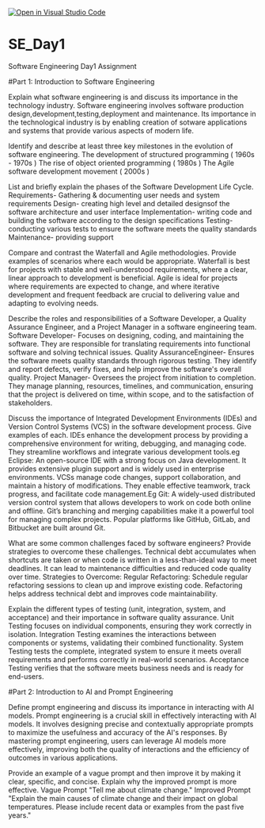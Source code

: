 [![Open in Visual Studio Code](https://classroom.github.com/assets/open-in-vscode-2e0aaae1b6195c2367325f4f02e2d04e9abb55f0b24a779b69b11b9e10269abc.svg)](https://classroom.github.com/online_ide?assignment_repo_id=15571059&assignment_repo_type=AssignmentRepo)
# SE_Day1
Software Engineering Day1 Assignment

#Part 1: Introduction to Software Engineering

Explain what software engineering is and discuss its importance in the technology industry.
Software engineering involves software production design,development,testing,deployment and maintenance. Its importance in the technological industry is by enabling creation of sotware applications and systems that provide various aspects of modern life.

Identify and describe at least three key milestones in the evolution of software engineering.
The development of structured programming ( 1960s - 1970s )
The rise of object oriented programming ( 1980s )
The Agile software development movement ( 2000s )

List and briefly explain the phases of the Software Development Life Cycle.
Requirements- Gathering & documenting user needs and system requirements
Design- creating high level and detailed designsof the software architecture and user interface
Implementation- writing code and building the software according to the design specifications
Testing- conducting various tests to ensure the software meets the quality standards
Maintenance- providing support

Compare and contrast the Waterfall and Agile methodologies. Provide examples of scenarios where each would be appropriate.
Waterfall is best for projects with stable and well-understood requirements, where a clear, linear approach to development is beneficial.
Agile is ideal for projects where requirements are expected to change, and where iterative development and frequent feedback are crucial to delivering value and adapting to evolving needs.

Describe the roles and responsibilities of a Software Developer, a Quality Assurance Engineer, and a Project Manager in a software engineering team.
Software Developer- Focuses on designing, coding, and maintaining the software. They are responsible for translating requirements into functional software and solving technical issues.
Quality AssuranceEngineer- Ensures the software meets quality standards through rigorous testing. They identify and report defects, verify fixes, and help improve the software's overall quality.
Project Manager- Oversees the project from initiation to completion. They manage planning, resources, timelines, and communication, ensuring that the project is delivered on time, within scope, and to the satisfaction of stakeholders.

Discuss the importance of Integrated Development Environments (IDEs) and Version Control Systems (VCS) in the software development process. Give examples of each.
IDEs enhance the development process by providing a comprehensive environment for writing, debugging, and managing code. They streamline workflows and integrate various development tools.eg Eclipse: An open-source IDE with a strong focus on Java development. It provides extensive plugin support and is widely used in enterprise environments.
VCSs manage code changes, support collaboration, and maintain a history of modifications. They enable effective teamwork, track progress, and facilitate code management.Eg Git: A widely-used distributed version control system that allows developers to work on code both online and offline. Git’s branching and merging capabilities make it a powerful tool for managing complex projects. Popular platforms like GitHub, GitLab, and Bitbucket are built around Git.

What are some common challenges faced by software engineers? Provide strategies to overcome these challenges.
Technical debt accumulates when shortcuts are taken or when code is written in a less-than-ideal way to meet deadlines. It can lead to maintenance difficulties and reduced code quality over time.
Strategies to Overcome:
Regular Refactoring: Schedule regular refactoring sessions to clean up and improve existing code. Refactoring helps address technical debt and improves code maintainability.

Explain the different types of testing (unit, integration, system, and acceptance) and their importance in software quality assurance.
Unit Testing focuses on individual components, ensuring they work correctly in isolation.
Integration Testing examines the interactions between components or systems, validating their combined functionality.
System Testing tests the complete, integrated system to ensure it meets overall requirements and performs correctly in real-world scenarios.
Acceptance Testing verifies that the software meets business needs and is ready for end-users.

#Part 2: Introduction to AI and Prompt Engineering


Define prompt engineering and discuss its importance in interacting with AI models.
Prompt engineering is a crucial skill in effectively interacting with AI models. It involves designing precise and contextually appropriate prompts to maximize the usefulness and accuracy of the AI's responses. By mastering prompt engineering, users can leverage AI models more effectively, improving both the quality of interactions and the efficiency of outcomes in various applications.

Provide an example of a vague prompt and then improve it by making it clear, specific, and concise. Explain why the improved prompt is more effective.
Vague Prompt
"Tell me about climate change."
Improved Prompt
"Explain the main causes of climate change and their impact on global temperatures. Please include recent data or examples from the past five years."
